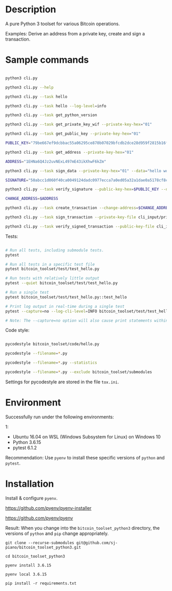 # Description


A pure Python 3 toolset for various Bitcoin operations.

Examples: Derive an address from a private key, create and sign a transaction.




# Sample commands


```bash

python3 cli.py

python3 cli.py --help

python3 cli.py --task hello

python3 cli.py --task hello --log-level=info

python3 cli.py --task get_python_version

python3 cli.py --task get_private_key_wif --private-key-hex="01"

python3 cli.py --task get_public_key --private-key-hex="01"

PUBLIC_KEY="79be667ef9dcbbac55a06295ce870b07029bfcdb2dce28d959f2815b16f81798483ada7726a3c4655da4fbfc0e1108a8fd17b448a68554199c47d08ffb10d4b8"

python3 cli.py --task get_address --private-key-hex="01"

ADDRESS="1EHNa6Q4Jz2uvNExL497mE43ikXhwF6kZm" 

python3 cli.py --task sign_data --private-key-hex="01" --data="hello world"

SIGNATURE="50abcc1d060f40ca0049124dadc0977ecca7a0ed05a32a1dae0a5178cf8ca28827f4d877497750ce5079f48a1beb4aa590110f165de67cd2c439fd2a3d91927e"

python3 cli.py --task verify_signature --public-key-hex=$PUBLIC_KEY --data="hello world" --signature-hex=$SIGNATURE

CHANGE_ADDRESS=$ADDRESS

python3 cli.py --task create_transaction --change-address=$CHANGE_ADDRESS --utxo-selection-approach="smallest_first, one_address_at_a_time, smallest_address_first" --utxo-file cli_input/utxos.json --output-file cli_input/outputs.json > cli_input/transaction_unsigned.json

python3 cli.py --task sign_transaction --private-key-file cli_input/private_keys.json --transaction-file cli_input/transaction_unsigned.json > cli_input/transaction_signed.txt

python3 cli.py --task verify_signed_transaction --public-key-file cli_input/public_keys.json --utxo-file cli_input/utxos.json --signed-transaction-file cli_input/transaction_signed.txt

```


Tests:

```bash

# Run all tests, including submodule tests.
pytest

# Run all tests in a specific test file
pytest bitcoin_toolset/test/test_hello.py

# Run tests with relatively little output
pytest --quiet bitcoin_toolset/test/test_hello.py

# Run a single test
pytest bitcoin_toolset/test/test_hello.py::test_hello

# Print log output in real-time during a single test
pytest --capture=no --log-cli-level=INFO bitcoin_toolset/test/test_hello.py::test_hello

# Note: The --capture=no option will also cause print statements within the test code to produce output.

```



Code style:


```bash

pycodestyle bitcoin_toolset/code/hello.py

pycodestyle --filename=*.py

pycodestyle --filename=*.py --statistics

pycodestyle --filename=*.py --exclude bitcoin_toolset/submodules

```

Settings for pycodestyle are stored in the file `tox.ini`.




# Environment


Successfully run under the following environments:

1:  
- Ubuntu 16.04 on WSL (Windows Subsystem for Linux) on Windows 10  
- Python 3.6.15
- pytest 6.1.2  

Recommendation: Use `pyenv` to install these specific versions of `python` and `pytest`.




# Installation


Install & configure `pyenv`.  

https://github.com/pyenv/pyenv-installer

https://github.com/pyenv/pyenv

Result: When you change into the `bitcoin_toolset_python3` directory, the versions of `python` and `pip` change appropriately.


```
git clone --recurse-submodules git@github.com/sj-piano/bitcoin_toolset_python3.git

cd bitcoin_toolset_python3

pyenv install 3.6.15

pyenv local 3.6.15

pip install -r requirements.txt
```








